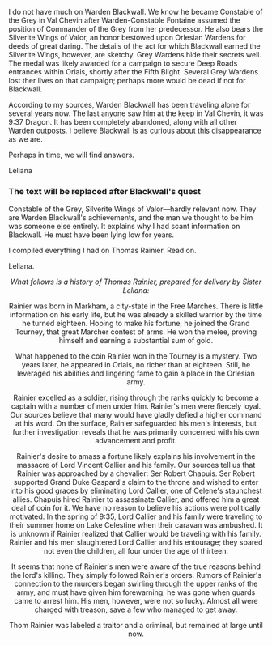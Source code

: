 I do not have much on Warden Blackwall. We know he became Constable of the Grey in Val Chevin after Warden-Constable Fontaine assumed the position of Commander of the Grey from her predecessor. He also bears the Silverite Wings of Valor, an honor bestowed upon Orlesian Wardens for deeds of great daring. The details of the act for which Blackwall earned the Silverite Wings, however, are sketchy. Grey Wardens hide their secrets well. The medal was likely awarded for a campaign to secure Deep Roads entrances within Orlais, shortly after the Fifth Blight. Several Grey Wardens lost ther lives on that campaign; perhaps more would be dead if not for Blackwall.

According to my sources, Warden Blackwall has been traveling alone for several years now. The last anyone saw him at the keep in Val Chevin, it was 9:37 Dragon. It has been completely abandoned, along with all other Warden outposts. I believe Blackwall is as curious about this disappearance as we are.

Perhaps in time, we will find answers.

Leliana
<division>

<h3> The text will be replaced after Blackwall's quest </h3>

Constable of the Grey, Silverite Wings of Valor—hardly relevant now. They are Warden Blackwall's achievements, and the man we thought to be him was someone else entirely. It explains why I had scant information on Blackwall. He must have been lying low for years.

I compiled everything I had on Thomas Rainier. Read on.

Leliana.
<center>

<i> What follows is a history of Thomas Rainier, prepared for delivery by Sister Leliana: </i>

Rainier was born in Markham, a city-state in the Free Marches. There is little information on his early life, but he was already a skilled warrior by the time he turned eighteen. Hoping to make his fortune, he joined the Grand Tourney, that great Marcher contest of arms. He won the melee, proving himself and earning a substantial sum of gold.

What happened to the coin Rainier won in the Tourney is a mystery. Two years later, he appeared in Orlais, no richer than at eighteen. Still, he leveraged his abilities and lingering fame to gain a place in the Orlesian army.

Rainier excelled as a soldier, rising through the ranks quickly to become a captain with a number of men under him. Rainier's men were fiercely loyal. Our sources believe that many would have gladly defied a higher command at his word. On the surface, Rainier safeguarded his men's interests, but further investigation reveals that he was primarily concerned with his own advancement and profit.

Rainier's desire to amass a fortune likely explains his involvement in the massacre of Lord Vincent Callier and his family. Our sources tell us that Rainier was approached by a chevalier: Ser Robert Chapuis. Ser Robert supported Grand Duke Gaspard's claim to the throne and wished to enter into his good graces by eliminating Lord Callier, one of Celene's staunchest allies. Chapuis hired Rainier to assassinate Callier, and offered him a great deal of coin for it. We have no reason to believe his actions were politically motivated. In the spring of 9:35, Lord Callier and his family were traveling to their summer home on Lake Celestine when their caravan was ambushed. It is unknown if Rainier realized that Callier would be traveling with his family. Rainier and his men slaughtered Lord Callier and his entourage; they spared not even the children, all four under the age of thirteen.

It seems that none of Rainier's men were aware of the true reasons behind the lord's killing. They simply followed Rainier's orders. Rumors of Rainier's connection to the murders began swirling through the upper ranks of the army, and must have given him forewarning; he was gone when guards came to arrest him. His men, however, were not so lucky. Almost all were charged with treason, save a few who managed to get away.

Thom Rainier was labeled a traitor and a criminal, but remained at large until now.

